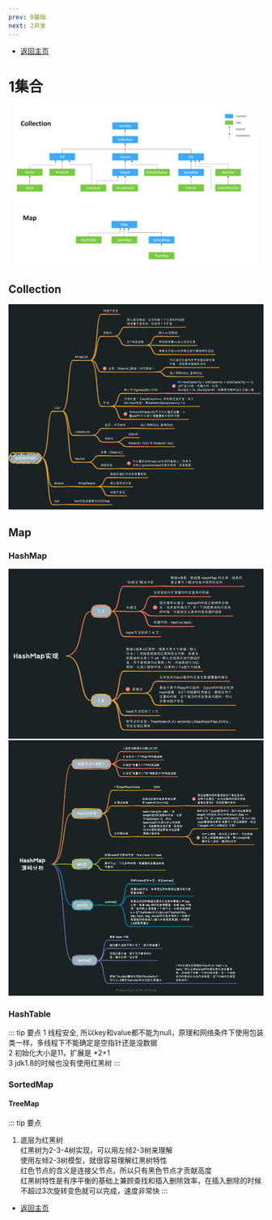 ```yaml
---
prev: 0基础
next: 2并发
---
```

* [返回主页](../home.md)
# 1集合
![](../../picture/1/1Collection.png)

## Collection
![](../../picture/1/1集合.png)


## Map 
### HashMap
![](../../picture/1/1hashmap实现.png)
![](../../picture/1/1HashMap源码分析.png)

### HashTable
::: tip 要点
1 线程安全, 所以key和value都不能为null，原理和网络条件下使用包装类一样，多线程下不能确定是空指针还是没数据 <br>
2 初始化大小是11，扩展是 *2+1 <br>
3 jdk1.8的时候也没有使用红黑树
:::
### SortedMap
#### TreeMap
::: tip 要点
1. 底层为红黑树<br>
    红黑树为2-3-4树实现，可以用左倾2-3树来理解<br>
    使用左倾2-3树模型，就很容易理解红黑树特性<br>
    红色节点的含义是连接父节点，所以只有黑色节点才贡献高度<br>
红黑树特性是有序平衡的基础上兼顾查找和插入删除效率，在插入删除的时候不超过3次旋转变色就可以完成，速度非常快
:::
* [返回主页](../home.md)
